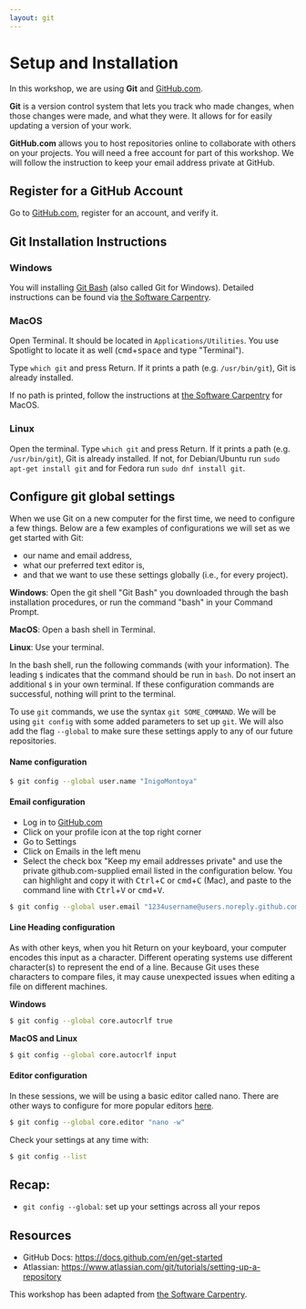 ```yaml
---
layout: git
---
```


# Setup and Installation
In this workshop, we are using **Git** and [GitHub.com](https://github.com/).

**Git** is a version control system that lets you track who made changes, when those changes were made, and what they were. It allows for for easily updating a version of your work. 

**GitHub.com** allows you to host repositories online to collaborate with others on your projects. You will need a free account for part of this workshop. We will follow the instruction to keep your email address private at GitHub.

## Register for a GitHub Account
Go to [GitHub.com](https://github.com), register for an account, and verify it. 

## Git Installation Instructions

### Windows

You will installing [Git Bash](https://gitforwindows.org/) (also called Git for Windows). Detailed instructions can be found via [the Software Carpentry](https://carpentries.github.io/workshop-template/#shell).

### MacOS

Open Terminal. It should be located in `Applications/Utilities`. You use Spotlight to locate it as well (<kbd>cmd</kbd>+<kbd>space</kbd> and type "Terminal").

Type `which git` and press Return. If it prints a path (e.g. `/usr/bin/git`), Git is already installed. 

If no path is printed, follow the instructions at [the Software Carpentry](https://carpentries.github.io/workshop-template/#git) for MacOS.

### Linux

Open the terminal. Type `which git` and press Return. If it prints a path (e.g. `/usr/bin/git`), Git is already installed. If not, for Debian/Ubuntu run `sudo apt-get install git` and for Fedora run `sudo dnf install git`.

## Configure git global settings
When we use Git on a new computer for the first time, we need to configure a few things. Below are a few examples of configurations we will set as we get started with Git:
- our name and email address,
- what our preferred text editor is,
- and that we want to use these settings globally (i.e., for every project).

**Windows**:  Open the git shell "Git Bash" you downloaded through the bash installation procedures, or run the command "bash" in your Command Prompt.

**MacOS**:  Open a bash shell in Terminal.

**Linux**:  Use your terminal.

In the bash shell, run the following commands (with your information). The leading `$` indicates that the command should be run in `bash`. Do not insert an additional `$` in your own terminal. If these configuration commands are successful, nothing will print to the terminal.

To use `git` commands, we use the syntax `git SOME_COMMAND`. We will be using `git config` with some added parameters to set up `git`. We will also add the flag `--global` to make sure these settings apply to any of our future repositories. 

#### **Name configuration**

```bash
$ git config --global user.name "InigoMontoya"
```

#### **Email configuration**
- Log in to [GitHub.com](https://github.com)
- Click on your profile icon at the top right corner
- Go to Settings
- Click on Emails in the left menu
- Select the check box "Keep my email addresses private" and use the private github.com-supplied email listed in the configuration below.  You can highlight and copy it with <kbd>Ctrl</kbd>+<kbd>C</kbd> or <kbd>cmd</kbd>+<kbd>C</kbd> (Mac), and paste to the command line with <kbd>Ctrl</kbd>+<kbd>V</kbd> or <kbd>cmd</kbd>+<kbd>V</kbd>.
 
```bash
$ git config --global user.email "1234username@users.noreply.github.com"
```

#### **Line Heading configuration**

As with other keys, when you hit Return on your keyboard, your computer encodes this input as a character. Different operating systems use different character(s) to represent the end of a line. Because Git uses these characters to compare files, it may cause unexpected issues when editing a file on different machines. 

**Windows**
```bash 
$ git config --global core.autocrlf true
```

**MacOS and Linux**
```bash 
$ git config --global core.autocrlf input
```

#### **Editor configuration**

In these sessions, we will be using a basic editor called nano.  There are other ways to configure for more popular editors [here](http://swcarpentry.github.io/git-novice/02-setup/index.html).
```bash
$ git config --global core.editor "nano -w"
```

Check your settings at any time with:  
```bash
$ git config --list
```

## Recap:
- `git config --global`: set up your settings across all your repos

## Resources
- GitHub Docs: <https://docs.github.com/en/get-started>
- Atlassian: <https://www.atlassian.com/git/tutorials/setting-up-a-repository>


This workshop has been adapted from [the Software Carpentry](https://software-carpentry.org/).